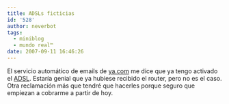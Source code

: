 ```yaml
---
title: ADSLs ficticias
id: '528'
author: neverbot
tags:
  - miniblog
  - mundo real™
date: 2007-09-11 16:46:26
---
```


El servicio automático de emails de [ya.com](http://www.ya.com/) me dice que ya tengo activado el [ADSL](http://en.wikipedia.org/wiki/Asymmetric_Digital_Subscriber_Line). Estaría genial que ya hubiese recibido el router, pero no es el caso. Otra reclamación más que tendré que hacerles porque seguro que empiezan a cobrarme a partir de hoy.